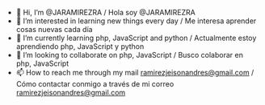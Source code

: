 - 👋 Hi, I’m @JARAMIREZRA / Hola soy @JARAMIREZRA
- 👀 I’m interested in learning new things every day / Me interesa aprender cosas nuevas cada día
- 🌱 I’m currently learning php, JavaScript and python / Actualmente estoy aprendiendo php, JavaScript y python
- 💞️ I’m looking to collaborate on php, JavaScript / Busco colaborar en php, JavaScript
- 📫 How to reach me through my mail ramirezjeisonandres@gmail.com / Cómo contactar conmigo a través de mi correo ramirezjeisonandres@gmail.com

<!---
JARAMIREZRA/JARAMIREZRA is a ✨ special ✨ repository because its `README.md` (this file) appears on your GitHub profile.
You can click the Preview link to take a look at your changes.
--->
